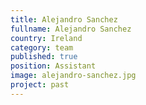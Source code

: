 ```yaml
---
title: Alejandro Sanchez
fullname: Alejandro Sanchez
country: Ireland
category: team
published: true
position: Assistant
image: alejandro-sanchez.jpg
project: past
---
```

